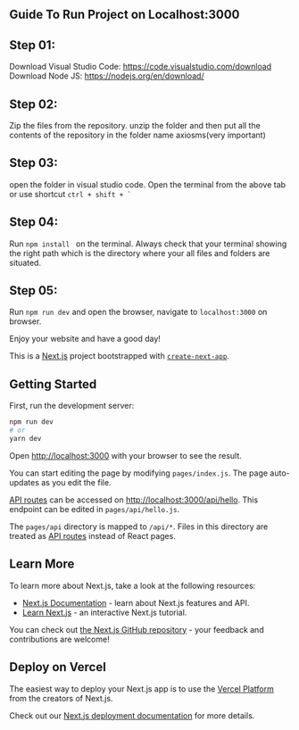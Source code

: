 ## Guide To Run Project on Localhost:3000
## Step 01:
  Download Visual Studio Code: https://code.visualstudio.com/download
  Download Node JS: https://nodejs.org/en/download/
  
## Step 02:
  Zip the files from the repository.
  unzip the folder and then put all the contents of the repository in the folder name axiosms(very important)
## Step 03: 
  open the folder in visual studio code.
  Open the terminal from the above tab or use shortcut 
  ```ctrl + shift + ` ```
## Step 04:
  Run ``` npm install  ``` on the terminal. Always check that your terminal showing the right path which is the directory where your all files and folders are situated.
  
## Step 05: 
  Run ```npm run dev``` and open the browser, navigate to ```localhost:3000``` on browser.

Enjoy your website and have a good day!

This is a [Next.js](https://nextjs.org/) project bootstrapped with [`create-next-app`](https://github.com/vercel/next.js/tree/canary/packages/create-next-app).

## Getting Started

First, run the development server:

```bash
npm run dev
# or
yarn dev
```

Open [http://localhost:3000](http://localhost:3000) with your browser to see the result.

You can start editing the page by modifying `pages/index.js`. The page auto-updates as you edit the file.

[API routes](https://nextjs.org/docs/api-routes/introduction) can be accessed on [http://localhost:3000/api/hello](http://localhost:3000/api/hello). This endpoint can be edited in `pages/api/hello.js`.

The `pages/api` directory is mapped to `/api/*`. Files in this directory are treated as [API routes](https://nextjs.org/docs/api-routes/introduction) instead of React pages.

## Learn More

To learn more about Next.js, take a look at the following resources:

- [Next.js Documentation](https://nextjs.org/docs) - learn about Next.js features and API.
- [Learn Next.js](https://nextjs.org/learn) - an interactive Next.js tutorial.

You can check out [the Next.js GitHub repository](https://github.com/vercel/next.js/) - your feedback and contributions are welcome!

## Deploy on Vercel

The easiest way to deploy your Next.js app is to use the [Vercel Platform](https://vercel.com/new?utm_medium=default-template&filter=next.js&utm_source=create-next-app&utm_campaign=create-next-app-readme) from the creators of Next.js.

Check out our [Next.js deployment documentation](https://nextjs.org/docs/deployment) for more details.
